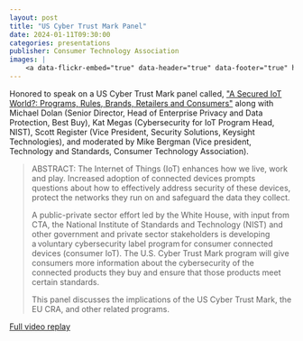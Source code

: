 ```yaml
---
layout: post
title: "US Cyber Trust Mark Panel"
date: 2024-01-11T09:30:00
categories: presentations
publisher: Consumer Technology Association
images: |
    <a data-flickr-embed="true" data-header="true" data-footer="true" href="https://www.flickr.com/photos/markbenson/albums/72177720316766916" title="2024 CTA Cyber Trust Security Panel"><img src="https://live.staticflickr.com/65535/53704464452_e8e3a53135.jpg" width="500" height="375" alt="2024 CTA Cyber Trust Security Panel"/></a><script async src="//embedr.flickr.com/assets/client-code.js" charset="utf-8"></script>
---
```


Honored to speak on a US Cyber Trust Mark panel called, ["A Secured IoT World?: Programs, Rules, Brands, Retailers and Consumers"][ln1] along with Michael Dolan (Senior Director, Head of Enterprise Privacy and Data Protection, Best Buy), Kat Megas (Cybersecurity for IoT Program Head, NIST), Scott Register (Vice President, Security Solutions, Keysight Technologies), and moderated by Mike Bergman (Vice president, Technology and Standards, Consumer Technology Association).

> ABSTRACT: The Internet of Things (IoT) enhances how we live, work and play. Increased adoption of connected devices prompts questions about how to effectively address security of these devices, protect the networks they run on and safeguard the data they collect. 
> 
> A public-private sector effort led by the White House, with input from CTA, the National Institute of Standards and Technology (NIST) and other government and private sector stakeholders is developing a voluntary cybersecurity label program for consumer connected devices (consumer IoT). The U.S. Cyber Trust Mark program will give consumers more information about the cybersecurity of the connected products they buy and ensure that those products meet certain standards.
> 
> This panel discusses the implications of the US Cyber Trust Mark, the EU CRA, and other related programs.

[Full video replay][ln1]

[ln1]: https://live.ces.tech/detail/6344781052112/a-secured-iot-world-programs-rules-brands-retailers-and-consumers "A Secured IoT World?: Programs, Rules, Brands, Retailers and Consumers"


